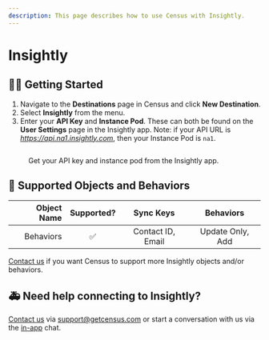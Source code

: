 ```yaml
---
description: This page describes how to use Census with Insightly.
---
```


# Insightly

## 🏃‍♀️ Getting Started

1. Navigate to the **Destinations** page in Census and click **New Destination**.
2. Select **Insightly** from the menu.
3. Enter your **API Key** and **Instance Pod**. These can both be found on the **User Settings** page in the Insightly app. Note: if your API URL is _https://api.na1.insightly.com_, then your Instance Pod is `na1`.

<figure><img src="../.gitbook/assets/insightly.png" alt=""><figcaption><p>Get your API key and instance pod from the Insightly app.</p></figcaption></figure>

## 🔀 Supported Objects and Behaviors <a href="#supported-objects-and-sync-behaviors" id="supported-objects-and-sync-behaviors"></a>

|                                                                                             **Object Name** | **Supported?** | **Sync Keys**  |  **Behaviors**   |
|------------------------------------------------------------------------------------------------------------:| :------------: | :------------: |:----------------:|
|                                                                                                   Behaviors |        ✅      | Contact ID, Email | Update Only, Add |

[Contact us](mailto:support@getcensus.com) if you want Census to support more Insightly objects and/or behaviors.

## 🚑 Need help connecting to Insightly?

[Contact us](mailto:support@getcensus.com) via support@getcensus.com or start a conversation with us via the [in-app](https://app.getcensus.com) chat.
